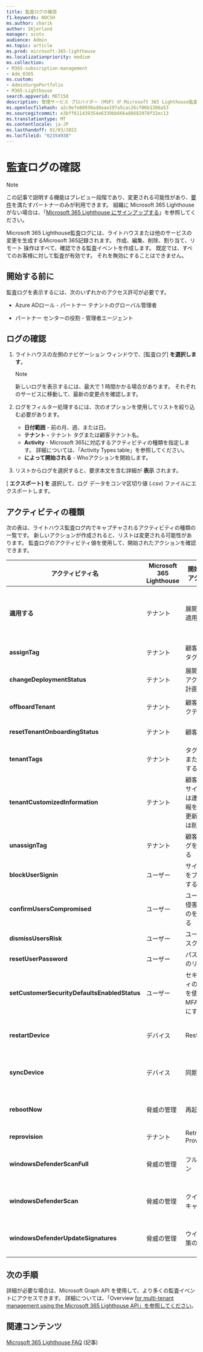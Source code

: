 ```yaml
---
title: 監査ログの確認
f1.keywords: NOCSH
ms.author: sharik
author: SKjerland
manager: scotv
audience: Admin
ms.topic: article
ms.prod: microsoft-365-lighthouse
ms.localizationpriority: medium
ms.collection:
- M365-subscription-management
- Adm_O365
ms.custom:
- AdminSurgePortfolio
- M365-Lighthouse
search.appverid: MET150
description: 管理サービス プロバイダー (MSP) が Microsoft 365 Lighthouse監査ログを確認する方法について説明します。
ms.openlocfilehash: a2c9efe88930ad0aae197a5cac26cf06b1386a53
ms.sourcegitcommit: e3bff611439354e6339bb666a88682078f32ec13
ms.translationtype: MT
ms.contentlocale: ja-JP
ms.lasthandoff: 02/03/2022
ms.locfileid: "62354938"
---
```

# <a name="review-audit-logs"></a>監査ログの確認

> [!NOTE]
> この記事で説明する機能はプレビュー段階であり、変更される可能性があり、[要件](m365-lighthouse-requirements.md)を満たすパートナーのみが利用できます。 組織に Microsoft 365 Lighthouse がない場合は、「[Microsoft 365 Lighthouse にサインアップする](m365-lighthouse-sign-up.md)」を参照してください。

Microsoft 365 Lighthouse監査ログには、ライトハウスまたは他のサービスの変更を生成するMicrosoft 365記録されます。 作成、編集、削除、割り当て、リモート 操作はすべて、確認できる監査イベントを作成します。 既定では、すべてのお客様に対して監査が有効です。 それを無効にすることはできません。

## <a name="before-you-begin"></a>開始する前に

監査ログを表示するには、次のいずれかのアクセス許可が必要です。

- Azure ADロール - パートナー テナントのグローバル管理者

- パートナー センターの役割 - 管理者エージェント

## <a name="review-logs"></a>ログの確認

1. ライトハウスの左側のナビゲーション ウィンドウで、[監査ログ] **を選択します**。

    > [!NOTE]
    > 新しいログを表示するには、最大で 1 時間かかる場合があります。 それぞれのサービスに移動して、最新の変更点を確認します。

2. ログをフィルター処理するには、次のオプションを使用してリストを絞り込む必要があります。

    - **日付範囲** - 前の月、週、または日。
    - **テナント -** テナント タグまたは顧客テナント名。
    - **Activity** - Microsoft 365に対応するアクティビティの種類を指定します。 詳細については、「Activity Types table」を参照してください。
    - **によって開始される** - Whoアクションを開始します。

3. リストからログを選択すると、要求本文を含む詳細が **表示** されます。

[ **エクスポート] を** 選択して、ログ データをコンマ区切り値 (.csv) ファイルにエクスポートします。

## <a name="activity-types"></a>アクティビティの種類

次の表は、ライトハウス監査ログ内でキャプチャされるアクティビティの種類の一覧です。 新しいアクションが作成されると、リストは変更される可能性があります。 監査ログのアクティビティ値を使用して、開始されたアクションを確認できます。

| アクティビティ名    | Microsoft 365 Lighthouse | 開始されたアクション  | サービスが影響を受け           |
|------------------|----------------------------------|-------------------|----------------------------|
|**適用する**                                   | テナント                          | 展開計画の適用                                           | Azure AD、Microsoft エンドポイント マネージャー                   |
|**assignTag**                                | テナント                          | 顧客からのタグの適用                                      | Microsoft 365 Lighthouse   |
|**changeDeploymentStatus**                   | テナント                          | 展開計画のアクション 計画の状態                        | Microsoft 365 Lighthouse   |
|**offboardTenant**                            | テナント                          | 顧客の非アクティブ化                                          | Microsoft 365 Lighthouse   |
|**resetTenantOnboardingStatus**              | テナント                          | 顧客の対応                                              | Microsoft 365 Lighthouse   |
|**tenantTags**                               | テナント                          | タグを作成または削除する                                           | Microsoft 365 Lighthouse   |
|**tenantCustomizedInformation**              | テナント                          | 顧客の Web サイトまたは連絡先情報を作成、更新、または削除する | Microsoft 365 Lighthouse   |
|**unassignTag**                              | テナント                          | 顧客からタグを削除する                                    | Microsoft 365 Lighthouse   |
| **blockUserSignin**                          | ユーザー                            | サインインをブロックする                                                     | Azure AD                   |
| **confirmUsersCompromised**                  | ユーザー                            | ユーザーが侵害されたのを確認する                                        | Azure AD                   |
| **dismissUsersRisk**                         | ユーザー                            | ユーザー リスクの却下                                                | Azure AD                   |
| **resetUserPassword**                        | ユーザー                            | パスワードのリセット                                                   | Azure AD                   |
| **setCustomerSecurityDefaultsEnabledStatus** | ユーザー                            | セキュリティの既定値を使用して MFA を有効にする                               | Azure AD                   |
|**restartDevice**                            | デバイス                          | Restart                                                          | Microsoft エンドポイント マネージャー |
| **syncDevice**                               | デバイス                          | 同期                                                             | Microsoft エンドポイント マネージャー |
| **rebootNow**                                | 脅威の管理                | 再起動                                                           | Microsoft エンドポイント マネージャー |
| **reprovision**                              | テナント                          | Retry Provisioning                                               | Windows 365                |
| **windowsDefenderScanFull**                  | 脅威の管理                | フル スキャン                                                       | Microsoft エンドポイント マネージャー |
| **windowsDefenderScan**                      | 脅威の管理                | クイック スキャン                                                       | Microsoft エンドポイント マネージャー |
| **windowsDefenderUpdateSignatures**          | 脅威の管理                | ウイルス対策の更新                                                | Microsoft エンドポイント マネージャー |

## <a name="next-steps"></a>次の手順

詳細が必要な場合は、Microsoft Graph API を使用して、より多くの監査イベントにアクセスできます。 詳細については、「Overview [for multi-tenant management using the Microsoft 365 Lighthouse API」を参照してください](/graph/managedtenants-concept-overview)。

## <a name="related-content"></a>関連コンテンツ

[Microsoft 365 Lighthouse FAQ](m365-lighthouse-faq.yml) (記事)
